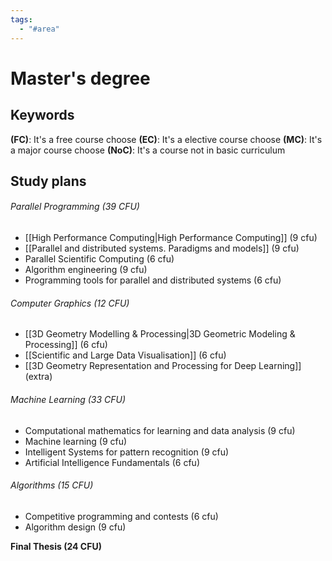 ```yaml
---
tags:
  - "#area"
---
```

# Master's degree

## Keywords

**(FC)**: It's a free course choose
**(EC)**: It's a elective course choose
**(MC)**: It's a major course choose
**(NoC)**: It's a course not in basic curriculum

## Study plans

###### Parallel Programming (39 CFU)
- [[High Performance Computing|High Performance Computing]] (9 cfu)
- [[Parallel and distributed systems. Paradigms and models]] (9 cfu)
- Parallel Scientific Computing (6 cfu)
- Algorithm engineering (9 cfu)
- Programming tools for parallel and distributed systems (6 cfu)
###### Computer Graphics (12 CFU)
- [[3D Geometry Modelling & Processing|3D Geometric Modeling & Processing]] (6 cfu)
- [[Scientific and Large Data Visualisation]] (6 cfu)
- [[3D Geometry Representation and Processing for Deep Learning]] (extra)
###### Machine Learning (33 CFU)
- Computational mathematics for learning and data analysis (9 cfu)
- Machine learning (9 cfu)
- Intelligent Systems for pattern recognition (9 cfu)
- Artificial Intelligence Fundamentals (6 cfu) 
###### Algorithms (15 CFU)
- Competitive programming and contests (6 cfu)
- Algorithm design (9 cfu)

**Final Thesis (24 CFU)**